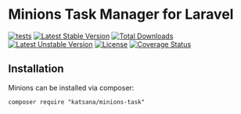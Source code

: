 Minions Task Manager for Laravel
===================

[![tests](https://github.com/katsana/minions-task/workflows/tests/badge.svg?branch=master)](https://github.com/katsana/minions-task/actions?query=branch%3Amaster+workflow%3Atests)
[![Latest Stable Version](https://poser.pugx.org/katsana/minions-task/v/stable)](https://packagist.org/packages/katsana/minions-task)
[![Total Downloads](https://poser.pugx.org/katsana/minions-task/downloads)](https://packagist.org/packages/katsana/minions-task)
[![Latest Unstable Version](https://poser.pugx.org/katsana/minions-task/v/unstable)](https://packagist.org/packages/katsana/minions-task)
[![License](https://poser.pugx.org/katsana/minions-task/license)](https://packagist.org/packages/katsana/minions-task)
[![Coverage Status](https://coveralls.io/repos/github/katsana/minions-task/badge.svg?branch=master)](https://coveralls.io/github/katsana/minions-task?branch=master)

## Installation

Minions can be installed via composer:

```
composer require "katsana/minions-task"
```
